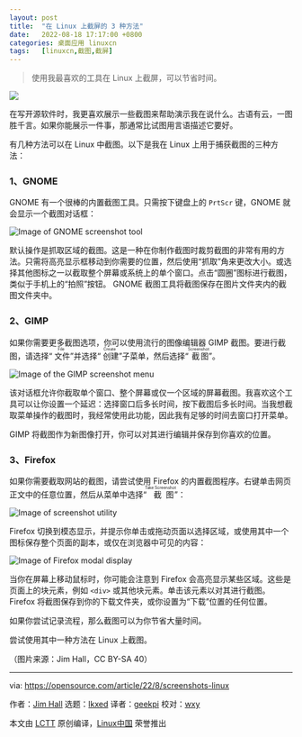 ```yaml
---
layout: post
title:	"在 Linux 上截屏的 3 种方法"
date:	2022-08-18 17:17:00 +0800 
categories:	桌面应用 linuxcn 
tags:	[linuxcn,截图,截屏]
---
```




> 
> 使用我最喜欢的工具在 Linux 上截屏，可以节省时间。
> 
> 
> 


![](/Asserts/Images//attachment/album/202208/18/172307e5du1dxqd66d66cm.jpg)


在写开源软件时，我更喜欢展示一些截图来帮助演示我在说什么。古语有云，一图胜千言。如果你能展示一件事，那通常比试图用言语描述它要好。


有几种方法可以在 Linux 中截图。以下是我在 Linux 上用于捕获截图的三种方法：


### 1、GNOME


GNOME 有一个很棒的内置截图工具。只需按下键盘上的 `PrtScr` 键，GNOME 就会显示一个截图对话框：


![Image of GNOME screenshot tool](/Asserts/Images//attachment/album/202208/18/171728p2m5e2l55dtdytyd.png)


默认操作是抓取区域的截图。这是一种在你制作截图时裁剪截图的非常有用的方法。只需将高亮显示框移动到你需要的位置，然后使用“抓取”角来更改大小。或选择其他图标之一以截取整个屏幕或系统上的单个窗口。点击“圆圈”图标进行截图，类似于手机上的“拍照”按钮。 GNOME 截图工具将截图保存在图片文件夹内的截图文件夹中。


### 2、GIMP


如果你需要更多截图选项，你可以使用流行的图像编辑器 GIMP 截图。要进行截图，请选择“<ruby> 文件 <rt>  File </rt></ruby>”并选择“<ruby> 创建 <rt>  Create </rt></ruby>”子菜单，然后选择“<ruby> 截图 <rt>  Screenshot </rt></ruby>”。


![Image of the GIMP screenshot menu](/Asserts/Images//attachment/album/202208/18/171728zu9zr53ouku5bgzy.png)


该对话框允许你截取单个窗口、整个屏幕或仅一个区域的屏幕截图。我喜欢这个工具可以让你设置一个延迟：选择窗口后多长时间，按下截图后多长时间。当我想截取菜单操作的截图时，我经常使用此功能，因此我有足够的时间去窗口打开菜单。


GIMP 将截图作为新图像打开，你可以对其进行编辑并保存到你喜欢的位置。


### 3、Firefox


如果你需要截取网站的截图，请尝试使用 Firefox 的内置截图程序。右键单击网页正文中的任意位置，然后从菜单中选择“<ruby> 截图 <rt>  Take Screenshot </rt></ruby>”：


![Image of screenshot utility](/Asserts/Images//attachment/album/202208/18/171729tqdxec9e2ducekka.png)


Firefox 切换到模态显示，并提示你单击或拖动页面以选择区域，或使用其中一个图标保存整个页面的副本，或仅在浏览器中可见的内容：


![Image of Firefox modal display](/Asserts/Images//attachment/album/202208/18/171729ne0ianvn52e0ittu.png)


当你在屏幕上移动鼠标时，你可能会注意到 Firefox 会高亮显示某些区域。这些是页面上的块元素，例如 `<div>` 或其他块元素。单击该元素以对其进行截图。 Firefox 将截图保存到你的下载文件夹，或你设置为“下载”位置的任何位置。


如果你尝试记录流程，那么截图可以为你节省大量时间。


尝试使用其中一种方法在 Linux 上截图。


（图片来源：Jim Hall，CC BY-SA 40）




---


via: <https://opensource.com/article/22/8/screenshots-linux>


作者：[Jim Hall](https://opensource.com/users/jim-hall) 选题：[lkxed](https://github.com/lkxed) 译者：[geekpi](https://github.com/geekpi) 校对：[wxy](https://github.com/wxy)


本文由 [LCTT](https://github.com/LCTT/TranslateProject) 原创编译，[Linux中国](https://linux.cn/) 荣誉推出
